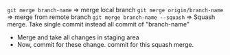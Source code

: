 `git merge branch-name` => merge local branch
`git merge origin/branch-name` => merge from remote branch
`git merge branch-name --squash` => Squash merge. Take single commit instead all commit of "branch-name"
- Merge and take all changes in staging area
- Now, commit for these change. commit for this squash merge.